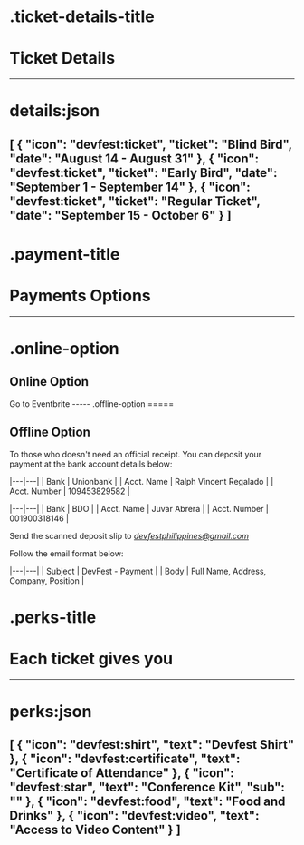 .ticket-details-title
=====
# Ticket Details
-----
details:json
=====
[
  {
    "icon": "devfest:ticket",
    "ticket": "Blind Bird",
    "date": "August 14 - August 31"
  },
  {
    "icon": "devfest:ticket",
    "ticket": "Early Bird",
    "date": "September 1 - September 14"
  },
  {
    "icon": "devfest:ticket",
    "ticket": "Regular Ticket",
    "date": "September 15 - October 6"
  }
]
-----
.payment-title
=====
# Payments Options
-----
.online-option
=====
<iron-icon icon="devfest:online"></iron-icon>

## Online Option

<devfest-button is-big target="_blank" href="https://devfestphilippines.eventbrite.com/">
  Go to Eventbrite
</devfest-button>
-----
.offline-option
=====
<iron-icon icon="devfest:offline"></iron-icon>

## Offline Option

To those who doesn't need an official receipt. You can deposit your payment at the bank account details below:

|---|---|
| Bank | Unionbank |
| Acct. Name | Ralph Vincent Regalado |
| Acct. Number | 109453829582 |

|---|---|
| Bank | BDO |
| Acct. Name | Juvar Abrera |
| Acct. Number | 001900318146 |

Send the scanned deposit slip to *devfestphilippines@gmail.com*

Follow the email format below:

|---|---|
| Subject | DevFest - Payment |
| Body | Full Name, Address, Company, Position |

.perks-title
=====
# Each ticket gives you
-----
perks:json
=====
[
  {
    "icon": "devfest:shirt",
    "text": "Devfest Shirt"
  },
  {
    "icon": "devfest:certificate",
    "text": "Certificate of Attendance"
  },
  {
    "icon": "devfest:star",
    "text": "Conference Kit",
    "sub": ""
  },
  {
    "icon": "devfest:food",
    "text": "Food and Drinks"
  },
  {
    "icon": "devfest:video",
    "text": "Access to Video Content"
  }
]
-----
